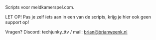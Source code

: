 Scripts voor meldkamerspel.com.

LET OP! Pas je zelf iets aan in een van de scripts, krijg je hier ook geen support op!

Vragen? Discord: techjunky_ttv / mail: brian@brianweenk.nl
